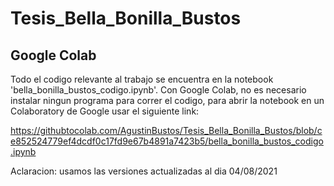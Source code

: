 # Tesis_Bella_Bonilla_Bustos

## Google Colab

Todo el codigo relevante al trabajo se encuentra en la notebook 'bella_bonilla_bustos_codigo.ipynb'. Con Google Colab, no es necesario instalar ningun programa para correr el codigo, para abrir la notebook en un Colaboratory de Google usar el siguiente link:

https://githubtocolab.com/AgustinBustos/Tesis_Bella_Bonilla_Bustos/blob/ce852524779ef4dcdf0c17fd9e67b4891a7423b5/bella_bonilla_bustos_codigo.ipynb


Aclaracion: usamos las versiones actualizadas al dia 04/08/2021

